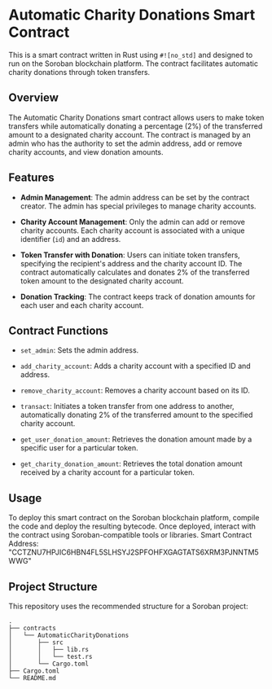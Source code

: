 # Automatic Charity Donations Smart Contract

This is a smart contract written in Rust using `#![no_std]` and designed to run on the Soroban blockchain platform. The contract facilitates automatic charity donations through token transfers.

## Overview

The Automatic Charity Donations smart contract allows users to make token transfers while automatically donating a percentage (2%) of the transferred amount to a designated charity account. The contract is managed by an admin who has the authority to set the admin address, add or remove charity accounts, and view donation amounts.

## Features

- **Admin Management**: The admin address can be set by the contract creator. The admin has special privileges to manage charity accounts.
  
- **Charity Account Management**: Only the admin can add or remove charity accounts. Each charity account is associated with a unique identifier (`id`) and an address.
  
- **Token Transfer with Donation**: Users can initiate token transfers, specifying the recipient's address and the charity account ID. The contract automatically calculates and donates 2% of the transferred token amount to the designated charity account.
  
- **Donation Tracking**: The contract keeps track of donation amounts for each user and each charity account.

## Contract Functions

- `set_admin`: Sets the admin address.
  
- `add_charity_account`: Adds a charity account with a specified ID and address.
  
- `remove_charity_account`: Removes a charity account based on its ID.
  
- `transact`: Initiates a token transfer from one address to another, automatically donating 2% of the transferred amount to the specified charity account.
  
- `get_user_donation_amount`: Retrieves the donation amount made by a specific user for a particular token.
  
- `get_charity_donation_amount`: Retrieves the total donation amount received by a charity account for a particular token.

## Usage

To deploy this smart contract on the Soroban blockchain platform, compile the code and deploy the resulting bytecode. Once deployed, interact with the contract using Soroban-compatible tools or libraries. Smart Contract Address: "CCTZNU7HPJIC6HBN4FL5SLHSYJ2SPFOHFXGAGTATS6XRM3PJNNTM5WWG"

## Project Structure

This repository uses the recommended structure for a Soroban project:
```text
.
├── contracts
│   └── AutomaticCharityDonations
│       ├── src
│       │   ├── lib.rs
│       │   └── test.rs
│       └── Cargo.toml
├── Cargo.toml
└── README.md
```

